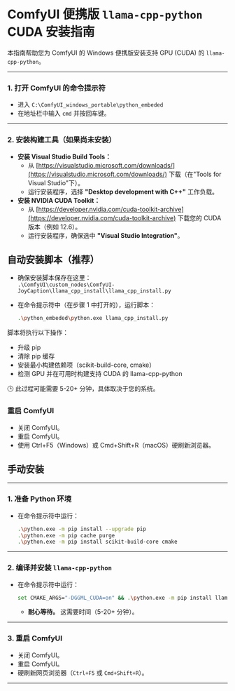 # ComfyUI 便携版 `llama-cpp-python` CUDA 安装指南

本指南帮助您为 ComfyUI 的 Windows 便携版安装支持 GPU (CUDA) 的 `llama-cpp-python`。

---

### **1. 打开 ComfyUI 的命令提示符**

* 进入 `C:\ComfyUI_windows_portable\python_embeded`
* 在地址栏中输入 `cmd` 并按回车键。

---

### **2. 安装构建工具（如果尚未安装）**

* **安装 Visual Studio Build Tools：**
    * 从 [https://visualstudio.microsoft.com/downloads/](https://visualstudio.microsoft.com/downloads/) 下载（在"Tools for Visual Studio"下）。
    * 运行安装程序，选择 **"Desktop development with C++"** 工作负载。
* **安装 NVIDIA CUDA Toolkit：**
    * 从 [https://developer.nvidia.com/cuda-toolkit-archive](https://developer.nvidia.com/cuda-toolkit-archive) 下载您的 CUDA 版本（例如 12.6）。
    * 运行安装程序，确保选中 **"Visual Studio Integration"**。

## **自动安装脚本（推荐）**

* 确保安装脚本保存在这里：  
  `.\ComfyUI\custom_nodes\ComfyUI-JoyCaption\llama_cpp_install\llama_cpp_install.py`

* 在命令提示符中（在步骤 1 中打开的），运行脚本：

  ```bash
  .\python_embeded\python.exe llama_cpp_install.py
  ```

脚本将执行以下操作：

* 升级 pip
* 清除 pip 缓存
* 安装最小构建依赖项（scikit-build-core, cmake）
* 检测 GPU 并在可用时构建支持 CUDA 的 llama-cpp-python

🕒 此过程可能需要 5-20+ 分钟，具体取决于您的系统。

### **重启 ComfyUI**

* 关闭 ComfyUI。
* 重启 ComfyUI。
* 使用 Ctrl+F5（Windows）或 Cmd+Shift+R（macOS）硬刷新浏览器。

## **手动安装**
---

### **1. 准备 Python 环境**

* 在命令提示符中运行：
    ```bash
    .\python.exe -m pip install --upgrade pip
    .\python.exe -m pip cache purge
    .\python.exe -m pip install scikit-build-core cmake
    ```

---

### **2. 编译并安装 `llama-cpp-python`**

* 在命令提示符中运行：
    ```bash
    set CMAKE_ARGS="-DGGML_CUDA=on" && .\python.exe -m pip install llama-cpp-python --no-cache-dir && set CMAKE_ARGS=
    ```
    * **耐心等待。** 这需要时间（5-20+ 分钟）。

---

### **3. 重启 ComfyUI**

* 关闭 ComfyUI。
* 重启 ComfyUI。
* 硬刷新网页浏览器（`Ctrl+F5` 或 `Cmd+Shift+R`）。

--- 